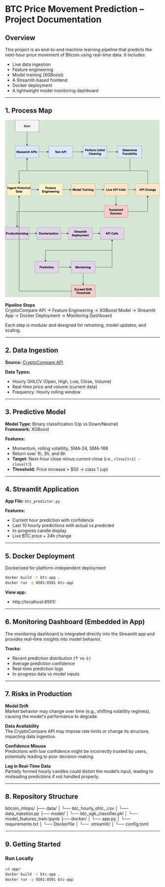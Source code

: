 # BTC Price Movement Prediction – Project Documentation

## Overview
This project is an end-to-end machine learning pipeline that predicts the next-hour price movement of Bitcoin using real-time data. It includes:

- Live data ingestion  
- Feature engineering  
- Model training (XGBoost)  
- A Streamlit-based frontend  
- Docker deployment  
- A lightweight model monitoring dashboard  

---

## 1. Process Map  
![Pipeline](images/pipeline.png)

**Pipeline Steps**  
CryptoCompare API → Feature Engineering → XGBoost Model → Streamlit App → Docker Deployment → Monitoring Dashboard

Each step is modular and designed for retraining, model updates, and scaling.

---

## 2. Data Ingestion  
**Source:** [CryptoCompare API](https://min-api.cryptocompare.com/)

**Data Types:**
- Hourly OHLCV (Open, High, Low, Close, Volume)  
- Real-time price and volume (current data)  
- Frequency: Hourly rolling window  

---

## 3. Predictive Model  
**Model Type:** Binary classification (Up vs Down/Neutral)  
**Framework:** XGBoost  

**Features:**
- Momentum, rolling volatility, SMA-24, SMA-168  
- Return over 1h, 3h, and 6h  
- **Target:** Next-hour close minus current close (i.e., `close[t+1] - close[t]`)  
- **Threshold:** Price increase > $50 → class 1 (up)  

---

## 4. Streamlit Application  
**App File:** `btc_predictor.py`  

**Features:**
- Current hour prediction with confidence  
- Last 10 hourly predictions with actual vs predicted  
- In-progress candle display  
- Live BTC price + 24h change  

---

## 5. Docker Deployment  
Dockerized for platform-independent deployment

```bash
docker build -t btc-app .
docker run -p 8501:8501 btc-app
```

**View app:**
- http://localhost:8501/
  
---

## 6. Monitoring Dashboard (Embedded in App)

The monitoring dashboard is integrated directly into the Streamlit app and provides real-time insights into model behavior.

**Tracks:**
- Recent prediction distribution (↑ vs ↓)
- Average prediction confidence
- Real-time prediction logs
- In-progress data vs model inputs

---

## 7. Risks in Production

**Model Drift**  
Market behavior may change over time (e.g., shifting volatility regimes), causing the model's performance to degrade.

**Data Availability**  
The CryptoCompare API may impose rate limits or change its structure, impacting data ingestion.

**Confidence Misuse**  
Predictions with low confidence might be incorrectly trusted by users, potentially leading to poor decision-making.

**Lag in Real-Time Data**  
Partially formed hourly candles could distort the model’s input, leading to misleading predictions if not handled properly.

---

## 8. Repository Structure

bitcoin_mlops/
├── data/
│   └── btc_hourly_ohlc_.csv
│   └── data_injestion.py
├── model/
│   └── btc_xgb_classifier.pkl
│   └── model_features_train.ipynb
├── docker/
│   └── app.py
│   └── requirements.txt
│   └── Dockerfile
│   └── .streamlit/
│       └── config.toml


---

## 9. Getting Started

### Run Locally

```bash
cd app/
docker build -t btc-app .
docker run -p 8501:8501 btc-app
```


